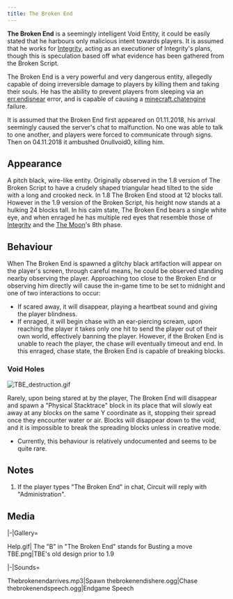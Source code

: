 ```yaml
---
title: The Broken End
---
```


**The Broken End** is a seemingly intelligent Void Entity, it could be
easily stated that he harbours only malicious intent towards players. It
is assumed that he works for [Integrity](/wiki/entities/integrity), acting
as an executioner of Integrity's plans, though this is speculation based
off what evidence has been gathered from the Broken Script.

The Broken End is a very powerful and very dangerous entity, allegedly
capable of doing irreversible damage to players by killing them and
taking their souls. He has the ability to prevent players from sleeping
via an [err.endisnear](/wiki/entities/errsleep) error, and is capable of
causing a [minecraft.chatengine](/wiki/mechanics/minecraftchatengine)
failure.

It is assumed that the Broken End first appeared on 01.11.2018, his
arrival seemingly caused the server's chat to malfunction. No one was
able to talk to one another, and players were forced to communicate
through signs. Then on 04.11.2018 it ambushed 0nullvoid0, killing him.

## Appearance

A pitch black, wire-like entity. Originally observed in the 1.8 version
of The Broken Script to have a crudely shaped triangular head tilted to
the side with a long and crooked neck. In 1.8 The Broken End stood at 12
blocks tall. However in the 1.9 version of the Broken Script, his height
now stands at a hulking 24 blocks tall. In his calm state, The Broken
End bears a single white eye, and when enraged he has multiple red eyes
that resemble those of [Integrity](/wiki/entities/integrity) and the [The
Moon](/wiki/mechanics/moon)'s 8th phase.

## Behaviour

When The Broken End is spawned a glitchy black artifaction will appear
on the player's screen, through careful means, he could be observed
standing nearby observing the player. Approaching too close to the
Broken End or observing him directly will cause the in-game time to be
set to midnight and one of two interactions to occur:

  - If scared away, it will disappear, playing a heartbeat sound and
    giving the player blindness.
  - If enraged, it will begin chase with an ear-piercing scream, upon
    reaching the player it takes only one hit to send the player out of
    their own world, effectively banning the player. However, if the
    Broken End is unable to reach the player, the chase will eventually
    timeout and end. In this enraged, chase state, the Broken End is
    capable of breaking blocks.

### Void Holes

![TBE_destruction.gif](../../../../assets/wiki/TBE%20destruction.gif)

Rarely, upon being stared at by the player, The Broken End will
disappear and spawn a "Physical Stacktrace" block in its place that will
slowly eat away at any blocks on the same Y coordinate as it, stopping
their spread once they encounter water or air. Blocks will disappear
down to the void, and it is impossible to break the spreading blocks
unless in creative mode.

  - Currently, this behaviour is relatively undocumented and seems to be
    quite rare.

## Notes

1.  If the player types "The Broken End" in chat, Circuit will reply
    with "Administration".

## Media

<tabber> |-|Gallery=

Help.gif| The "B" in "The Broken End" stands for Busting a move
TBE.png|TBE's old design prior to 1.9

|-|Sounds=

Thebrokenendarrives.mp3|Spawn thebrokenendishere.ogg|Chase
thebrokenendspeech.ogg|Endgame Speech

</tabber>
